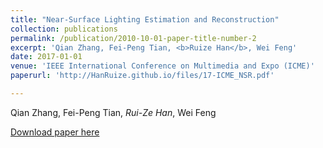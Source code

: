 ```yaml
---
title: "Near-Surface Lighting Estimation and Reconstruction"
collection: publications
permalink: /publication/2010-10-01-paper-title-number-2
excerpt: 'Qian Zhang, Fei-Peng Tian, <b>Ruize Han</b>, Wei Feng'
date: 2017-01-01
venue: 'IEEE International Conference on Multimedia and Expo (ICME)'
paperurl: 'http://HanRuize.github.io/files/17-ICME_NSR.pdf'

---
```

Qian Zhang, Fei-Peng Tian, <i>Rui-Ze Han</i>, Wei Feng

[Download paper here](http://HanRuize.github.io/files/17-ICME_NSR.pdf)

